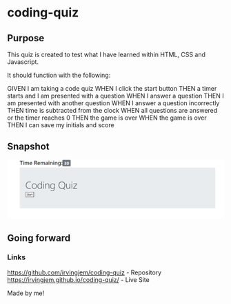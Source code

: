 # coding-quiz

## Purpose
This quiz is created to test what I have learned within HTML, CSS and Javascript.
 
It should function with the following:

GIVEN I am taking a code quiz
WHEN I click the start button
THEN a timer starts and I am presented with a question
WHEN I answer a question
THEN I am presented with another question
WHEN I answer a question incorrectly
THEN time is subtracted from the clock
WHEN all questions are answered or the timer reaches 0
THEN the game is over
WHEN the game is over
THEN I can save my initials and score

## Snapshot
![coding-quiz-start-page](./assets/coding-quiz-start-page.jpg)

## Going forward

### Links
https://github.com/irvingjem/coding-quiz - Repository
https://irvingjem.github.io/coding-quiz/ - Live Site


Made by me!